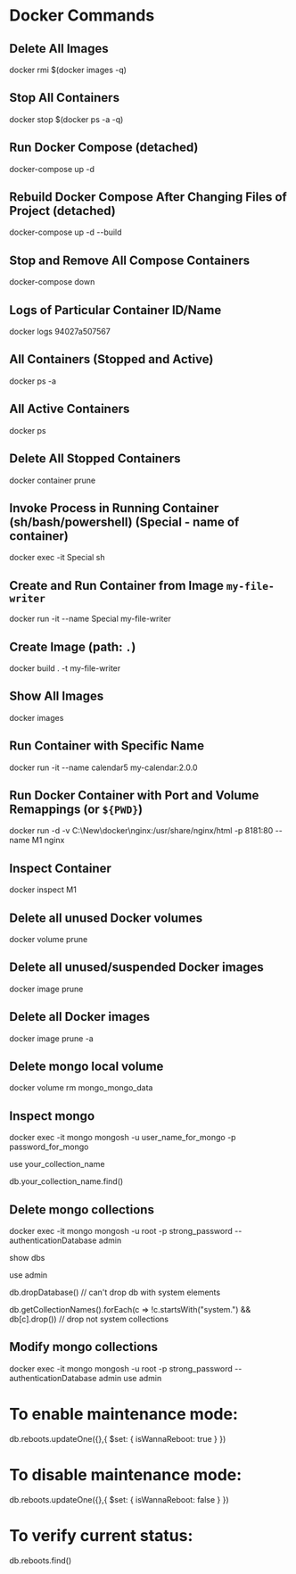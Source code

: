 # Docker Commands

## Delete All Images
docker rmi $(docker images -q)

## Stop All Containers
docker stop $(docker ps -a -q)

## Run Docker Compose (detached)
docker-compose up -d

## Rebuild Docker Compose After Changing Files of Project (detached)
docker-compose up -d --build

## Stop and Remove All Compose Containers
docker-compose down

## Logs of Particular Container ID/Name
docker logs 94027a507567

## All Containers (Stopped and Active)
docker ps -a

## All Active Containers
docker ps

## Delete All Stopped Containers
docker container prune

## Invoke Process in Running Container (sh/bash/powershell) (Special - name of container)
docker exec -it Special sh

## Create and Run Container from Image `my-file-writer`
docker run -it --name Special my-file-writer

## Create Image (path: `.`)
docker build . -t my-file-writer

## Show All Images
docker images

## Run Container with Specific Name
docker run -it --name calendar5 my-calendar:2.0.0

## Run Docker Container with Port and Volume Remappings (or `${PWD}`)
docker run -d -v C:\New\docker\nginx:/usr/share/nginx/html -p 8181:80 --name M1 nginx

## Inspect Container
docker inspect M1

## Delete all unused Docker volumes
docker volume prune

## Delete all unused/suspended Docker images
docker image prune

## Delete all Docker images
docker image prune -a

## Delete mongo local volume
docker volume rm mongo_mongo_data

## Inspect mongo
docker exec -it mongo mongosh -u user_name_for_mongo -p password_for_mongo

use your_collection_name

db.your_collection_name.find()

## Delete mongo collections
docker exec -it mongo mongosh -u root -p strong_password --authenticationDatabase admin

show dbs 

use admin

db.dropDatabase() // can't drop db with system elements

db.getCollectionNames().forEach(c => !c.startsWith("system.") && db[c].drop())    // drop not system collections

## Modify mongo collections
docker exec -it mongo mongosh -u root -p strong_password --authenticationDatabase admin
use admin
# To enable maintenance mode:
db.reboots.updateOne({},{ $set: { isWannaReboot: true } })
# To disable maintenance mode:
db.reboots.updateOne({},{ $set: { isWannaReboot: false } })
# To verify current status:
db.reboots.find()
